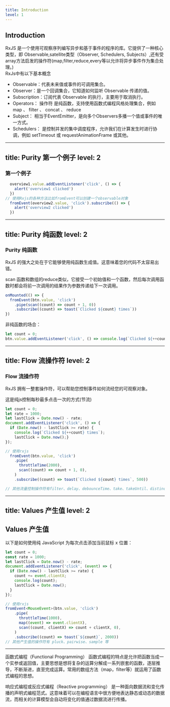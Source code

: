 ```yaml
---
title: Introduction
level: 1
---
```


## Introduction
RxJS 是一个使用可观察序列编写异步和基于事件的程序的库。它提供了一种核心类型，即 Observable,satellite类型（Observer, Schedulers, Subjects）,还有受array方法启发的操作符(map,filter,reduce,every等以允许将异步事件作为集合处理。)  
RxJs中有以下基本概念  

- Observable：代表未来值或事件的可调用集合。
- Observer：是一个回调集合，它知道如何监听 Observable 传递的值。
- Subscription：订阅代表 Observable 的执行，主要用于取消执行。
- Operators： 操作符 是纯函数，支持使用函数式编程风格处理集合，例如 map 、 filter 、 concat 、 reduce
- Subject： 相当于EventEmitter，是向多个Observers多播一个值或事件的唯一方式。
- Schedulers：  是控制并发的集中调度程序，允许我们在计算发生时进行协调，例如 setTimeout 或 requestAnimationFrame 或其他。

---
title: Purity 第一个例子
level: 2
---

### 第一个例子

```ts
  overview1.value.addEventListener('click', () => {
    alert('overview1 clicked')
  })
// 使用Rxjs的各种方法比如fromEvent可以创建一个observable对象
  fromEvent(overview2.value, 'click').subscribe(() => {
    alert('overview2 clicked')
  })
```

<Demo001Overview/>

---
title: Purity 纯函数
level: 2
---

### Purity 纯函数

RxJS 的强大之处在于它能够使用纯函数生成值。这意味着您的代码不太容易出错。

scan 函数和数组的reduce类似，它接受一个初始值和一个函数，然后每次调用函数时都会将前一次调用的结果作为参数传递给下一次调用。

```ts
onMounted(() => {
  fromEvent(btn.value, 'click')
    .pipe(scan((count) => count + 1, 0))
    .subscribe((count) => toast(`Clicked ${count} times`))
})
```

非纯函数的场合：

```ts
let count = 0;
btn.value.addEventListener('click', () => console.log(`Clicked ${++count} times`));
```

<Demo002Purity />

---
title: Flow 流操作符
level: 2
---
### Flow 流操作符
RxJS 拥有一整套操作符，可以帮助您控制事件如何流经您的可观察对象。

这是纯js控制每秒最多点击一次的方式(节流)

```js
let count = 0;
let rate = 1000;
let lastClick = Date.now() - rate;
document.addEventListener('click', () => {
  if (Date.now() - lastClick >= rate) {
    console.log(`Clicked ${++count} times`);
    lastClick = Date.now();}
});

```

<v-click>

```ts
// 使用rxjs
  fromEvent(btn.value, 'click')
    .pipe(
      throttleTime(2000),
      scan((count) => count + 1, 0),
    )
    .subscribe((count) => toast(`Clicked ${count} times`, 500))

// 其他流量控制操作符有filter、delay、debounceTime、take、takeUntil、distinct、distinctUntilChanged等

```

<Demo003Flow/>

</v-click>

---
title: Values 产生值
level: 2
---

## Values 产生值

以下是如何使用纯 JavaScript 为每次点击添加当前鼠标 x 位置：

```js
let count = 0;
const rate = 1000;
let lastClick = Date.now() - rate;
document.addEventListener('click', (event) => {
  if (Date.now() - lastClick >= rate) {
    count += event.clientX;
    console.log(count);
    lastClick = Date.now();
  }
});
```

```ts
// 使用rxjs
fromEvent<MouseEvent>(btn.value, 'click')
    .pipe(
      throttleTime(1000),
      map((event) => event.clientX),
      scan((count, clientX) => count + clientX, 0),
    )
    .subscribe((count) => toast(`${count}`, 2000))
// 其他产生值的操作符有 pluck、pairwise、sample 等
```

<Demo004Values/>

---

函数式编程（Functional Programming）
函数式编程的特点是允许把函数当成一个实参或返回值，主要思想是想将复杂的运算分解成一系列嵌套的函数，逐层推导，不断渐进，直至完成运算。常用的数组方法（map，filter等）就运用了函数式编程的思想。

响应式编程或反应式编程（Reactive programming）
是一种面向数据流和变化传播的声明式编程范式。这意味着可以在编程语言中很方便地表达静态或动态的数据流，而相关的计算模型会自动将变化的值通过数据流进行传播。
